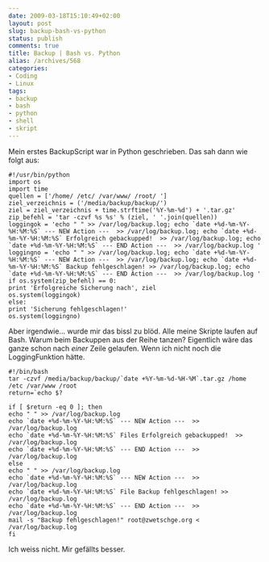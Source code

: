 ```yaml
---
date: 2009-03-18T15:10:49+02:00
layout: post
slug: backup-bash-vs-python
status: publish
comments: true
title: Backup | Bash vs. Python
alias: /archives/568
categories:
- Coding
- Linux
tags:
- backup
- bash
- python
- shell
- skript
---
```


Mein erstes BackupScript war in Python geschrieben. Das sah dann wie folgt aus:

```
#!/usr/bin/python
import os
import time
quellen = ['/home/ /etc/ /var/www/ /root/ ']
ziel_verzeichnis = ('/media/backup/backup/')
ziel = ziel_verzeichnis + time.strftime('%Y-%m-%d') + '.tar.gz'
zip_befehl = 'tar -czvf %s %s' % (ziel, ' '.join(quellen))
loggingok = 'echo " " >> /var/log/backup.log; echo `date +%d-%m-%Y-%H:%M:%S` --- NEW Action ---  >> /var/log/backup.log; echo `date +%d-%m-%Y-%H:%M:%S` Erfolgreich gebackupped!  >> /var/log/backup.log; echo `date +%d-%m-%Y-%H:%M:%S` --- END Action ---  >> /var/log/backup.log '
loggingno = 'echo " " >> /var/log/backup.log; echo `date +%d-%m-%Y-%H:%M:%S` --- NEW Action ---  >> /var/log/backup.log; echo `date +%d-%m-%Y-%H:%M:%S` Backup fehlgeschlagen! >> /var/log/backup.log; echo `date +%d-%m-%Y-%H:%M:%S` --- END Action ---  >> /var/log/backup.log '
if os.system(zip_befehl) == 0:
print 'Erfolgreiche Sicherung nach', ziel
os.system(loggingok)
else:
print 'Sicherung fehlgeschlagen!'
os.system(loggingno)
```


Aber irgendwie... wurde mir das bissl zu blöd. Alle meine Skripte laufen auf Bash. Warum beim Backuppen aus der Reihe tanzen?
Eigentlich wäre das ganze schon nach _einer_ Zeile gelaufen. Wenn ich nicht noch die LoggingFunktion hätte.

```
#!/bin/bash
tar -czvf /media/backup/backup/`date +%Y-%m-%d-%H-%M`.tar.gz /home /etc /var/www /root
return=`echo $?

if [ $return -eq 0 ]; then
echo " " >> /var/log/backup.log
echo `date +%d-%m-%Y-%H:%M:%S` --- NEW Action ---  >> /var/log/backup.log
echo `date +%d-%m-%Y-%H:%M:%S` Files Erfolgreich gebackupped!  >> /var/log/backup.log
echo `date +%d-%m-%Y-%H:%M:%S` --- END Action ---  >> /var/log/backup.log
else
echo " " >> /var/log/backup.log
echo `date +%d-%m-%Y-%H:%M:%S` --- NEW Action ---  >> /var/log/backup.log
echo `date +%d-%m-%Y-%H:%M:%S` File Backup fehlgeschlagen! >> /var/log/backup.log
echo `date +%d-%m-%Y-%H:%M:%S` --- END Action ---  >> /var/log/backup.log
mail -s "Backup fehlgeschlagen!" root@zwetschge.org < /var/log/backup.log
fi
```


Ich weiss nicht. Mir gefällts besser.

